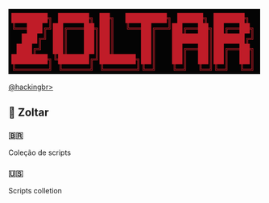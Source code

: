 <p align="left">
    <img width="500" src="zoltar-banner.png"><p></p>
    <a href="https://github.com/carineconstantino/hackingbr">@hackingbr></a>
</p>

## 👾 Zoltar
### 🇧🇷
Coleção de scripts

### 🇺🇸
Scripts colletion

#
